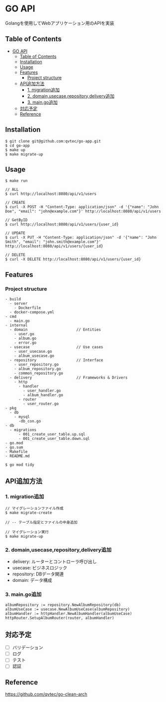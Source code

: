 # GO API

Golangを使用してWebアプリケーション用のAPIを実装

## Table of Contents

- [GO API](#go-api)
  - [Table of Contents](#table-of-contents)
  - [Installation](#installation)
  - [Usage](#usage)
  - [Features](#features)
    - [Project structure](#project-structure)
  - [API追加方法](#api追加方法)
    - [1. migration追加](#1-migration追加)
    - [2. domain,usecase,repository,delivery追加](#2-domainusecaserepositorydelivery追加)
    - [3. main.go追加](#3-maingo追加)
  - [対応予定](#対応予定)
  - [Reference](#reference)

## Installation

```
$ git clone git@github.com:qvtec/go-app.git
$ cd go-app
$ make up
$ make migrate-up
```

## Usage

```
$ make run

// ALL
$ curl http://localhost:8080/api/v1/users

// CREATE
$ curl -X POST -H "Content-Type: application/json" -d '{"name": "John Doe", "email": "john@example.com"}' http://localhost:8080/api/v1/users

// GetByID
$ curl http://localhost:8080/api/v1/users/{user_id}

// UPDATE
$ curl -X PUT -H "Content-Type: application/json" -d '{"name": "John Smith", "email": "john.smith@example.com"}' http://localhost:8080/api/v1/users/{user_id}

// DELETE
$ curl -X DELETE http://localhost:8080/api/v1/users/{user_id}
```

## Features

### Project structure

```
- build
  - server
    - Dockerfile
  - docker-compose.yml
- cmd
  - main.go
- internal
  - domain                      // Entities
    - user.go
    - album.go
    - error.go
  - usecase                     // Use cases
    - user_usecase.go
    - album_usecase.go
  - repository                  // Interface
    - user_repository.go
    - album_repository.go
    - common_repository.go
  - delivery                    // Frameworks & Drivers
    - http
      - handler
        - user_handler.go
        - album_handler.go
      - router
        - user_router.go
- pkg
  - db
    - mysql
      -db_con.go
- db
  - migrations
      - 001_create_user_table.up.sql
      - 001_create_user_table.down.sql
- go.mod
- go.sum
- Makefile
- README.md
```

```
$ go mod tidy
```

## API追加方法

### 1. migration追加

```
// マイグレーションファイル作成
$ make migrate-create

// -- テーブル指定とファイルの中身追加

// マイグレーション実行
$ make migrate-up
```

### 2. domain,usecase,repository,delivery追加

* delivery: ルーターとコントローラ呼び出し
* usecase: ビジネスロジック
* repository: DBデータ関連
* domain: データ構成

### 3. main.go追加

```
albumRepository := repository.NewAlbumRepository(db)
albumUseCase := usecase.NewAlbumUseCase(albumRepository)
albumHandler := httpHandler.NewAlbumHandler(albumUseCase)
httpRouter.SetupAlbumRouter(router, albumHandler)
```

## 対応予定

- [ ] バリデーション
- [ ] ログ
- [ ] テスト
- [ ] 認証

## Reference

https://github.com/qvtec/go-clean-arch
